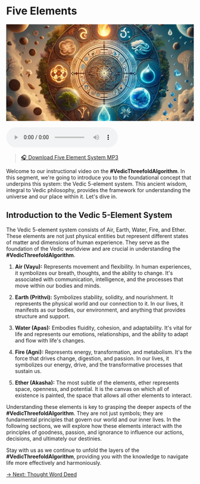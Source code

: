 # Five Elements

![Five Element System](../img/ins-five-elements.png)

<audio src="https://indra.team/audio/indra/five-element-system.mp3" controls></audio>

> [🎧 Download Five Element System MP3](https://indra.team/audio/indra/five-element-system.mp3)

Welcome to our instructional video on the **#VedicThreefoldAlgorithm**. In this segment, we're going to introduce you to the foundational concept that underpins this system: the Vedic 5-element system. This ancient wisdom, integral to Vedic philosophy, provides the framework for understanding the universe and our place within it. Let's dive in.

## Introduction to the Vedic 5-Element System

The Vedic 5-element system consists of Air, Earth, Water, Fire, and Ether. These elements are not just physical entities but represent different states of matter and dimensions of human experience. They serve as the foundation of the Vedic worldview and are crucial in understanding the **#VedicThreefoldAlgorithm**.

1. **Air (Vayu):** Represents movement and flexibility. In human experiences, it symbolizes our breath, thoughts, and the ability to change. It's associated with communication, intelligence, and the processes that move within our bodies and minds.

2. **Earth (Prithvi):** Symbolizes stability, solidity, and nourishment. It represents the physical world and our connection to it. In our lives, it manifests as our bodies, our environment, and anything that provides structure and support.

3. **Water (Apas):** Embodies fluidity, cohesion, and adaptability. It's vital for life and represents our emotions, relationships, and the ability to adapt and flow with life's changes.

4. **Fire (Agni):** Represents energy, transformation, and metabolism. It's the force that drives change, digestion, and passion. In our lives, it symbolizes our energy, drive, and the transformative processes that sustain us.

5. **Ether (Akasha):** The most subtle of the elements, ether represents space, openness, and potential. It is the canvas on which all of existence is painted, the space that allows all other elements to interact.

Understanding these elements is key to grasping the deeper aspects of the **#VedicThreefoldAlgorithm**. They are not just symbols; they are fundamental principles that govern our world and our inner lives. In the following sections, we will explore how these elements interact with the principles of goodness, passion, and ignorance to influence our actions, decisions, and ultimately our destinies.

Stay with us as we continue to unfold the layers of the **#VedicThreefoldAlgorithm**, providing you with the knowledge to navigate life more effectively and harmoniously.

[→ Next: Thought Word Deed](thought-word-deed.md)
